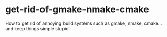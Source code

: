 # get-rid-of-gmake-nmake-cmake
How to get rid of annoying build systems such as gmake, nmake, cmake... and keep things simple stupid
